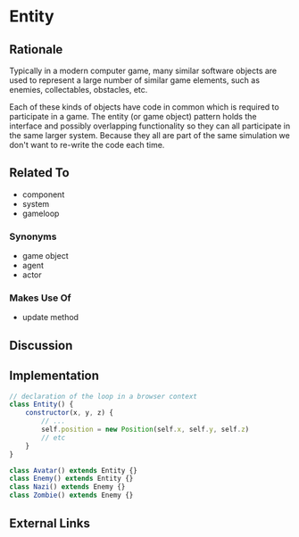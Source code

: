 # Entity

## Rationale

Typically in a modern computer game, many similar software objects are used to represent a large number of similar game elements, such as enemies, collectables, obstacles, etc.

Each of these kinds of objects have code in common which is required to participate in a game. The entity (or game object) pattern holds the interface and possibly overlapping functionality so they can all participate in the same larger system. Because they all are part of the same simulation we don't want to re-write the code each time.

## Related To

- component
- system
- gameloop

### Synonyms

- game object
- agent
- actor

### Makes Use Of
- update method

## Discussion

## Implementation

~~~javascript
// declaration of the loop in a browser context
class Entity() {
	constructor(x, y, z) {
		// ...
		self.position = new Position(self.x, self.y, self.z)
		// etc
	}
}

class Avatar() extends Entity {}
class Enemy() extends Entity {}
class Nazi() extends Enemy {}
class Zombie() extends Enemy {}

~~~

## External Links
